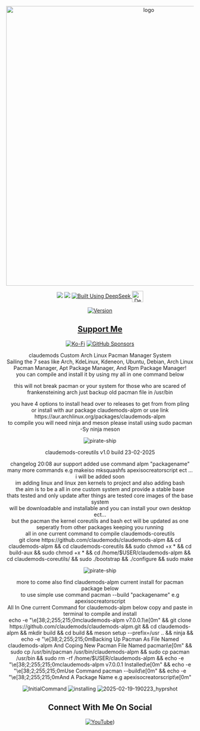 <p align="center">
    <img width="750" src="https://i.postimg.cc/mg0GdzxN/claudemods-alpm-2-18-2025.png" alt="logo">
</p>

<div align="center">

  <a href="https://www.linux.org" target="_blank"><img src="https://img.shields.io/badge/OS-Linux-e06c75?style=for-the-badge&logo=linux" /></a>
	<a href="https://archlinux.org" target="_blank"><img src="https://img.shields.io/badge/DISTRO-Arch-56b6c2?style=for-the-badge&logo=arch-linux" /></a>
  </a>
  <a href="https://chat.deepseek.com/" target="_blank">
  <img src="https://img.shields.io/badge/Built_Using-DeepSeek-4D6BFE?style=for-the-badge&logo=deepseek&logoColor=4D6BFE" alt="Built Using DeepSeek">
  <img src="https://i.postimg.cc/ydBbyvRt/Deepseek.jpg" alt="DeepSeek Logo" style="height: 30px; vertical-align: middle;">
</a>

<div align="center">

[![Version](https://img.shields.io/github/v/release/claudemods/claudemods-alpm?color=FFD700&label=Latest%20Release&style=for-the-badge)](https://github.com/claudemods/claudemods-alpm/releases/tag/v7.0.0.0)


</div>


## [ Support Me ](https://www.paypal.com/paypalme/claudemods?country.x=GB&locale)


</div>
<div align="center">

[![Ko-Fi](https://img.shields.io/badge/Ko--fi-F16061?style=for-the-badge&label=claudemods&color=3399FF&Linux&logo=ko-fi&logoColor=white)](https://ko-fi.com/claudemods)
[![GitHub Sponsors](https://img.shields.io/badge/sponsor-30363D?style=for-the-badge&label=claudemods&color=A836FF&logo=GitHub-Sponsors&logoColor=#white)](https://github.com/sponsors/claudemods)</div>

<div align="center">
claudemods Custom Arch Linux Pacman Manager System
	
<div align="center">
Sailing the 7 seas like Arch, KdeLinux, Kdeneon, Ubuntu, Debian, Arch Linux Pacman Manager, Apt Package Manager, And Rpm Package Manager!
		<div align="center">
you can compile and install it by using my all in one command below 

this will not break pacman or your system for those who are scared of frankensteining arch
just backup old pacman file in /usr/bin 
   
<div align="center">
you have 4 options to install head over to releases to get from from pling
<div align="center">	
or install with aur package claudemods-alpm or use link  https://aur.archlinux.org/packages/claudemods-alpm
<div align="center">
to compile you will need ninja and meson please install using sudo pacman -Sy ninja meson
</div>



<div align="center">
	
![pirate-ship](https://github.com/user-attachments/assets/7ae62fed-94b2-46e4-ac09-fc4a60ea0ff5)





claudemods-coreutils v1.0 build 23-02-2025
<div align="center">
changelog 20:08 aur support added use command alpm "packagename"
<div align="center">
many more commands e.g makeiso mksquashfs apexisocreatorscript ect  ... i will be added soon
	<div align="center">
	 im adding linux and linux zen kernels to project and also adding bash
	<div align="center">
the aim is to be a all in one custom system and provide a stable base 
		<div align="center">
	thats tested and only update after things are tested core images of the base system 
			<div align="center">
		will be downloadable and installable and you can install your own desktop ect...
				<div align="center">
				but the pacman the kernel coreutils and bash ect will be updated as one seperatly from other packages keeping you running 
		   <div align="center">
   all in one current command to compile claudemods-coreutils
   <div align="center">
git clone https://github.com/claudemods/claudemods-alpm && cd claudemods-alpm && cd claudemods-coreutils && sudo chmod +x * && cd build-aux && sudo chmod +x * && cd /home/$USER/claudemods-alpm && cd claudemods-coreutils/ && sudo ./bootstrap && ./configure && sudo make

 
			
   <div align="center">
   
![pirate-ship](https://github.com/user-attachments/assets/7ae62fed-94b2-46e4-ac09-fc4a60ea0ff5)
   
   	
<div align="center">
 more to come also find claudemods-alpm current install for pacman package below




<div align="center">
to use simple use command pacman --build "packagename" e.g apexisocreatorscript
<div align="center">
All In One current Command for claudemods-alpm below copy and paste in terminal to compile and install
 <div align="center">
echo -e "\e[38;2;255;215;0mclaudemods-alpm v7.0.0.1\e[0m" && git clone https://github.com/claudemods/claudemods-alpm.git && cd claudemods-alpm && mkdir build && cd build && meson setup --prefix=/usr .. && ninja && echo -e "\e[38;2;255;215;0mBacking Up Pacman As File Named claudemods-alpm And Coping New Pacman File Named pacman\e[0m" && sudo cp /usr/bin/pacman /usr/bin/claudemods-alpm && sudo cp pacman /usr/bin && sudo rm -rf /home/$USER/claudemods-alpm && echo -e "\e[38;2;255;215;0mclaudemods-alpm v7.0.0.1 Installed\e[0m" && echo -e "\e[38;2;255;215;0mUse Command pacman --build\e[0m" && echo -e "\e[38;2;255;215;0mAnd A Package Name e.g apexisocreatorscript\e[0m"
<div align="center">








</div>

<div align="center">

</div>


















![InitialCommand](https://github.com/user-attachments/assets/4066a70a-c25e-4910-9379-5f938b3bbee1)
![installing](https://github.com/user-attachments/assets/a91c645e-7d58-474d-b749-55df6d90cbaa)
![2025-02-19-190223_hyprshot](https://github.com/user-attachments/assets/3487fb70-e696-4d1a-a813-ef6bc53c2e2e)





<div align="center">



<h2 align="center"> Connect With Me On Social </h2>

<div align="center">

[![YouTube](https://img.shields.io/youtube/channel/subscribers/UC6OgAhBq7Ocb5g1bQfVSd0Q?color=ff0000&label=Youtube&logo=youtube&style=palstic)](https://youtube.com/@claudemods))




